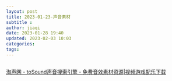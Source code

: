 ```yaml
---
layout: post
title: 2023-01-23-声音素材
subtitle :
author: jiaqi
date: 2023-01-28 19:40
updated: 2023-02-03 10:03
categories: 
tags:
---
```

```toc
```


[淘声网 - toSound声音搜索引擎 - 免费音效素材资源|视频游戏配乐下载](https://www.tosound.com/)